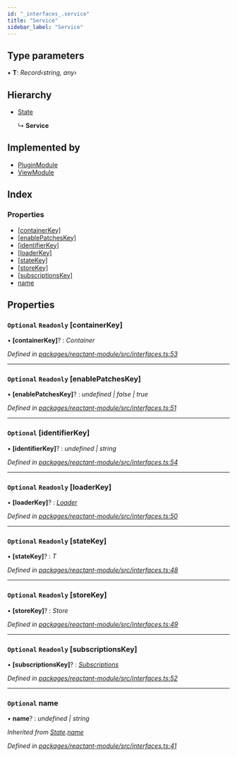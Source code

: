 ```yaml
---
id: "_interfaces_.service"
title: "Service"
sidebar_label: "Service"
---
```


## Type parameters

▪ **T**: *Record‹string, any›*

## Hierarchy

* [State](_interfaces_.state.md)

  ↳ **Service**

## Implemented by

* [PluginModule](../classes/_core_plugin_.pluginmodule.md)
* [ViewModule](../classes/_core_view_.viewmodule.md)

## Index

### Properties

* [[containerKey]](_interfaces_.service.md#optional-readonly-[containerkey])
* [[enablePatchesKey]](_interfaces_.service.md#optional-readonly-[enablepatcheskey])
* [[identifierKey]](_interfaces_.service.md#optional-[identifierkey])
* [[loaderKey]](_interfaces_.service.md#optional-readonly-[loaderkey])
* [[stateKey]](_interfaces_.service.md#optional-readonly-[statekey])
* [[storeKey]](_interfaces_.service.md#optional-readonly-[storekey])
* [[subscriptionsKey]](_interfaces_.service.md#optional-readonly-[subscriptionskey])
* [name](_interfaces_.service.md#optional-name)

## Properties

### `Optional` `Readonly` [containerKey]

• **[containerKey]**? : *Container*

*Defined in [packages/reactant-module/src/interfaces.ts:53](https://github.com/unadlib/reactant/blob/f8f02435/packages/reactant-module/src/interfaces.ts#L53)*

___

### `Optional` `Readonly` [enablePatchesKey]

• **[enablePatchesKey]**? : *undefined | false | true*

*Defined in [packages/reactant-module/src/interfaces.ts:51](https://github.com/unadlib/reactant/blob/f8f02435/packages/reactant-module/src/interfaces.ts#L51)*

___

### `Optional` [identifierKey]

• **[identifierKey]**? : *undefined | string*

*Defined in [packages/reactant-module/src/interfaces.ts:54](https://github.com/unadlib/reactant/blob/f8f02435/packages/reactant-module/src/interfaces.ts#L54)*

___

### `Optional` `Readonly` [loaderKey]

• **[loaderKey]**? : *[Loader](../modules/_interfaces_.md#loader)*

*Defined in [packages/reactant-module/src/interfaces.ts:50](https://github.com/unadlib/reactant/blob/f8f02435/packages/reactant-module/src/interfaces.ts#L50)*

___

### `Optional` `Readonly` [stateKey]

• **[stateKey]**? : *T*

*Defined in [packages/reactant-module/src/interfaces.ts:48](https://github.com/unadlib/reactant/blob/f8f02435/packages/reactant-module/src/interfaces.ts#L48)*

___

### `Optional` `Readonly` [storeKey]

• **[storeKey]**? : *Store*

*Defined in [packages/reactant-module/src/interfaces.ts:49](https://github.com/unadlib/reactant/blob/f8f02435/packages/reactant-module/src/interfaces.ts#L49)*

___

### `Optional` `Readonly` [subscriptionsKey]

• **[subscriptionsKey]**? : *[Subscriptions](../modules/_interfaces_.md#subscriptions)*

*Defined in [packages/reactant-module/src/interfaces.ts:52](https://github.com/unadlib/reactant/blob/f8f02435/packages/reactant-module/src/interfaces.ts#L52)*

___

### `Optional` name

• **name**? : *undefined | string*

*Inherited from [State](_interfaces_.state.md).[name](_interfaces_.state.md#optional-name)*

*Defined in [packages/reactant-module/src/interfaces.ts:41](https://github.com/unadlib/reactant/blob/f8f02435/packages/reactant-module/src/interfaces.ts#L41)*
